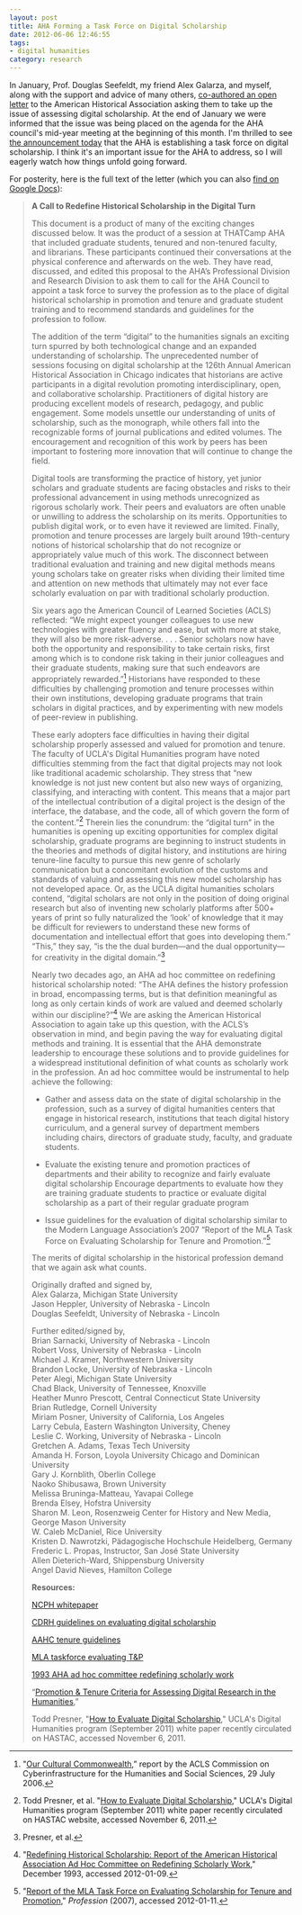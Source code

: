 ```yaml
---
layout: post
title: AHA Forming a Task Force on Digital Scholarship
date: 2012-06-06 12:46:55
tags:
- digital humanities
category: research
---
```


In January, Prof. Douglas Seefeldt, my friend Alex Galarza, and myself, along with the support and advice of many others, [co-authored an open letter](https://jasonheppler.org/2012/01/22/redefining_scholarship_in_the_digital_age.html) to the American Historical Association asking them to take up the issue of assessing digital scholarship. At the end of January we were informed that the issue was being placed on the agenda for the AHA council's mid-year meeting at the beginning of this month. I'm thrilled to see [the announcement today](http://blog.historians.org/news/1664/decisions-of-the-aha-council-june-2012) that the AHA is establishing a task force on digital scholarship. I think it's an important issue for the AHA to address, so I will eagerly watch how things unfold going forward.

For posterity, here is the full text of the letter (which you can also [find on Google Docs](https://docs.google.com/document/d/13D5HjjcnnAHoNaUIjwFHET83_r7kYtM0CPTYGhcMrjM/edit)):

> **A Call to Redefine Historical Scholarship in the Digital Turn**
> 
>
> This document is a product of many of the exciting changes discussed below. It was the product of a session at THATCamp AHA that included graduate students, tenured and non-tenured faculty, and librarians. These participants continued their conversations at the physical conference and afterwards on the web. They have read, discussed, and edited this proposal to the AHA’s Professional Division and Research Division to ask them to call for the AHA Council to appoint a task force to survey the profession as to the place of digital historical scholarship in promotion and tenure and graduate student training and to recommend standards and guidelines for the profession to follow.
> 
> The addition of the term “digital” to the humanities signals an exciting turn spurred by both technological change and an expanded understanding of scholarship. The unprecedented number of sessions focusing on digital scholarship at the 126th Annual American Historical Association in Chicago indicates that historians are active participants in a digital revolution promoting interdisciplinary, open, and collaborative scholarship. Practitioners of digital history are producing excellent models of research, pedagogy, and public engagement. Some models unsettle our understanding of units of scholarship, such as the monograph, while others fall into the recognizable forms of journal publications and edited volumes. The encouragement and recognition of this work by peers has been important to fostering more innovation that will continue to change the field. 
>
> Digital tools are transforming the practice of history, yet junior scholars and graduate students are facing obstacles and risks to their professional advancement in using methods unrecognized as rigorous scholarly work. Their peers and evaluators are often unable or unwilling to address the scholarship on its merits. Opportunities to publish digital work, or to even have it reviewed are limited. Finally, promotion and tenure processes are largely built around 19th-century notions of historical scholarship that do not recognize or appropriately value much of this work. The disconnect between traditional evaluation and training and new digital methods means young scholars take on greater risks when dividing their limited time and attention on new methods that ultimately may not ever face scholarly evaluation on par with traditional scholarly production.
>
> Six years ago the American Council of Learned Societies (ACLS) reflected: “We might expect younger colleagues to use new technologies with greater fluency and ease, but with more at stake, they will also be more risk-adverse. . . . Senior scholars now have both the opportunity and responsibility to take certain risks, first among which is to condone risk taking in their junior colleagues and their graduate students, making sure that such endeavors are appropriately rewarded.”[^commonwealth] Historians have responded to these difficulties by challenging promotion and tenure processes within their own institutions, developing graduate programs that train scholars in digital practices, and by experimenting with new models of peer-review in publishing. 
>
> These early adopters face difficulties in having their digital scholarship properly assessed and valued for promotion and tenure. The faculty of UCLA's Digital Humanities program have noted difficulties stemming from the fact that digital projects may not look like traditional academic scholarship. They stress that “new knowledge is not just new content but also new ways of organizing, classifying, and interacting with content. This means that a major part of the intellectual contribution of a digital project is the design of the interface, the database, and the code, all of which govern the form of the content.”[^presner] Therein lies the conundrum: the “digital turn” in the humanities is opening up exciting opportunities for complex digital scholarship, graduate programs are beginning to instruct students in the theories and methods of digital history, and institutions are hiring tenure-line faculty to pursue this new genre of scholarly communication but a concomitant evolution of the customs and standards of valuing and assessing this new model scholarship has not developed apace. Or, as the UCLA digital humanities scholars contend, “digital scholars are not only in the position of doing original research but also of inventing new scholarly platforms after 500+ years of print so fully naturalized the ‘look’ of knowledge that it may be difficult for reviewers to understand these new forms of documentation and intellectual effort that goes into developing them.” “This,” they say, “is the the dual burden—and the dual opportunity—for creativity in the digital domain.”[^presner2]
>
> Nearly two decades ago, an AHA ad hoc committee on redefining historical scholarship noted: “The AHA defines the history profession in broad, encompassing terms, but is that definition meaningful as long as only certain kinds of work are valued and deemed scholarly within our discipline?”[^redefining] We are asking the American Historical Association to again take up this question, with the ACLS’s observation in mind, and begin paving the way for evaluating digital methods and training. It is essential that the AHA demonstrate leadership to encourage these solutions and to provide guidelines for a widespread institutional definition of what counts as scholarly work in the profession. An ad hoc committee would be instrumental to help achieve the following:
>
> * Gather and assess data on the state of digital scholarship in the profession, such as a survey of digital humanities centers that engage in historical research, institutions that teach digital history curriculum, and a general survey of department members including chairs, directors of graduate study, faculty, and graduate students.
> 
> * Evaluate the existing tenure and promotion practices of departments and their ability to recognize and fairly evaluate digital scholarship
Encourage departments to evaluate how they are training graduate students to practice or evaluate digital scholarship as a part of their regular graduate program 
> 
> * Issue guidelines for the evaluation of digital scholarship similar to the Modern Language Association’s 2007 “Report of the MLA Task Force on Evaluating Scholarship for Tenure and Promotion.”[^reportmla]
>
> The merits of digital scholarship in the historical profession demand that we again ask what counts.
> 
> Originally drafted and signed by,<br>
> Alex Galarza, Michigan State University<br>
> Jason Heppler, University of Nebraska - Lincoln<br>
> Douglas Seefeldt, University of Nebraska - Lincoln<br>
>
> Further edited/signed by,<br>
> Brian Sarnacki, University of Nebraska - Lincoln<br>
> Robert Voss, University of Nebraska - Lincoln<br>
> Michael J. Kramer, Northwestern University<br>
> Brandon Locke, University of Nebraska - Lincoln<br>
> Peter Alegi, Michigan State University<br>
> Chad Black, University of Tennessee, Knoxville<br>
> Heather Munro Prescott, Central Connecticut State University<br>
> Brian Rutledge, Cornell University<br>
> Miriam Posner, University of California, Los Angeles<br>
> Larry Cebula, Eastern Washington University, Cheney<br>
> Leslie  C. Working, University of Nebraska - Lincoln<br>
> Gretchen A. Adams, Texas Tech University<br>
> Amanda H. Forson, Loyola University Chicago and Dominican University<br>
> Gary J. Kornblith, Oberlin College<br>
> Naoko Shibusawa, Brown University<br>
> Melissa Bruninga-Matteau, Yavapai College<br>
> Brenda Elsey, Hofstra University<br>
> Sharon M. Leon, Rosenzweig Center for History and New Media, George Mason University<br>
> W. Caleb McDaniel, Rice University<br>
> Kristen D. Nawrotzki, Pädagogische Hochschule Heidelberg, Germany<br>
> Frederic L. Propas, Instructor, San José State University<br>
> Allen Dieterich-Ward, Shippensburg University<br>
> Angel David Nieves, Hamilton College<br>
>
> **Resources:**
>
> [NCPH whitepaper](http://ncph.org/cms/wp-content/uploads/2010/06/Engaged-Historian-White-Paper-FINAL.pdf])<br> 
>
> [CDRH guidelines on evaluating digital scholarship](http://cdrh.unl.edu/articles/eval_digital_scholar.php)<br>
>
> [AAHC tenure guidelines](http://theaahc.org/tenure_guidelines.htm)<br>
>
> [MLA taskforce evaluating T&P](http://www.mla.org/tenure_promotion)<br>
>
> [1993 AHA ad hoc committee redefining scholarly work](http://www.historians.org/pubs/free/RedefiningScholarship.htm)<br>
>	 	 	
> “[Promotion & Tenure Criteria for Assessing Digital Research in the Humanities](http://cas.unl.edu/adminresources/promotiontenure/policiesformlinks.html),” <br> 
> 	 	 	
> Todd Presner, "[How to Evaluate Digital Scholarship](http://hastac.org/documents/evaluating-digital-scholarship)," UCLA's Digital Humanities program (September 2011) white paper recently circulated on HASTAC, accessed November 6, 2011.


[^commonwealth]: "[Our Cultural Commonwealth](http://www.acls.org/uploadedFiles/Publications/Programs/Our_Cultural_Commonwealth.pdf),” report by the ACLS Commission on Cyberinfrastructure for the Humanities and Social Sciences, 29 July 2006.

[^redefining]: "[Redefining Historical Scholarship: Report of the American Historical Association Ad Hoc Committee on Redefining Scholarly Work](http://historians.org/pubs/free/RedefiningScholarship.htm)," December 1993, accessed 2012-01-09.

[^presner]: Todd Presner, et al. "[How to Evaluate Digital Scholarship](http://hastac.org/documents/evaluating-digital-scholarship)," UCLA's Digital Humanities program (September 2011) white paper recently circulated on HASTAC website, accessed November 6, 2011.

[^presner2]: Presner, et al.

[^reportmla]: "[Report of the MLA Task Force on Evaluating Scholarship for Tenure and Promotion](http://www.mla.org/tenure_promotion)," *Profession* (2007), accessed 2012-01-11.
